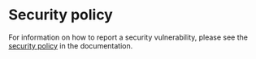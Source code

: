 # Security policy

For information on how to report a security vulnerability, please see the [security 
policy](https://tams-nxct.readthedocs.io/en/latest/contribute.html#security-policy) in
the documentation.